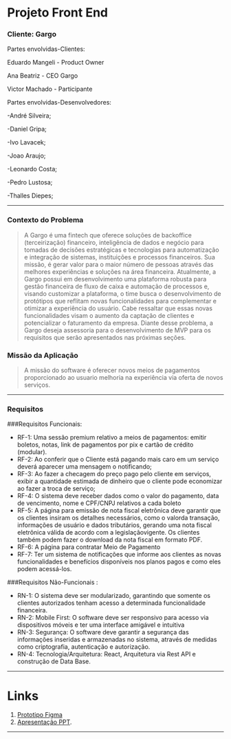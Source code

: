 # Projeto Front End

### Cliente: Gargo

Partes envolvidas-Clientes: 

Eduardo Mangeli - Product Owner

Ana Beatriz - CEO Gargo

Victor Machado - Participante 

Partes envolvidas-Desenvolvedores: 

-André Silveira;

-Daniel Gripa;

-Ivo Lavacek;

-Joao Araujo;

-Leonardo Costa;

-Pedro Lustosa;

-Thalles Diepes;


---
 
### Contexto do Problema

>A Gargo é uma fintech que oferece soluções de backoffice (terceirização) financeiro, inteligência de dados e negócio para
tomadas de decisões estratégicas e tecnologias para automatização e integração de sistemas, instituições e processos
financeiros.
Sua missão, é gerar valor para o maior número de pessoas através das melhores experiências e soluções na área
financeira.
Atualmente, a Gargo possui em desenvolvimento uma plataforma robusta para gestão financeira de fluxo de caixa e
automação de processos e, visando customizar a plataforma, o time busca o desenvolvimento de protótipos que reflitam
novas funcionalidades para complementar e otimizar a experiência do usuário. Cabe ressaltar que essas novas
funcionalidades visam o aumento da captação de clientes e potencializar o faturamento da empresa.
Diante desse problema, a Gargo deseja assessoria para o desenvolvimento de MVP para os requisitos que serão
apresentados nas próximas seções.


### Missão da Aplicação
> A missão do software é oferecer novos meios de pagamentos proporcionado ao usuario melhoria na experiência via oferta de novos serviços.
---

 ### Requisitos 
 
###Requisitos Funcionais:
- RF-1: Uma sessão premium relativo a meios de pagamentos: emitir boletos, notas, link de pagamentos por pix e cartão de crédito (modular).
- RF-2: Ao conferir que o Cliente está pagando mais caro em um serviço deverá aparecer uma mensagem o notificando;
- RF-3: Ao fazer a checagem do preço pago pelo cliente em serviços, exibir a quantidade estimada de dinheiro que o cliente pode economizar ao fazer a troca de serviço;
- RF-4: O sistema deve receber dados como o valor do pagamento, data de vencimento, nome e CPF/CNPJ relativos a cada boleto
- RF-5: A página para emissão de nota fiscal eletrônica deve garantir que os clientes insiram os detalhes necessários, como o valorda transação, informações de usuário e dados tributários, gerando uma nota fiscal eletrônica válida de acordo com a legislaçãovigente. Os clientes também podem fazer o download da nota fiscal em formato PDF.
- RF-6: A página para contratar Meio de Pagamento 
- RF-7: Ter um sistema de notificações que informe aos clientes as novas funcionalidades e benefícios disponíveis nos planos pagos e como eles podem acessá-los.




###Requisitos Não-Funcionais :
- RN-1: O sistema deve ser modularizado, garantindo que somente os clientes autorizados tenham acesso a determinada funcionalidade financeira.
- RN-2: Mobile First: O software deve ser responsivo para acesso via dispositivos móveis e ter uma interface amigável e intuitiva
- RN-3: Segurança: O software deve garantir a segurança das informações inseridas e armazenadas no sistema, através de medidas como criptografia, autenticação e autorização.
- RN-4: Tecnologia/Arquitetura: React, Arquitetura via Rest API e construção de Data Base.
 



---

# Links

1. [Prototipo Figma](https://www.figma.com/file/UQwjuJDpzlV7yrwtp6r3X7/Prot%C3%B3tipo?node-id=0%3A1&t=zQOwD6tRuLFyWUhV-1)
2. [Apresentação PPT](https://liveestacio-my.sharepoint.com/:p:/g/personal/202204188775_alunos_ibmec_edu_br/EVYH_XzXCZNMptKcbvp-3PEBx_94LWNL4W8Sx15wsQ3vkg?e=BDLdA6).


---
